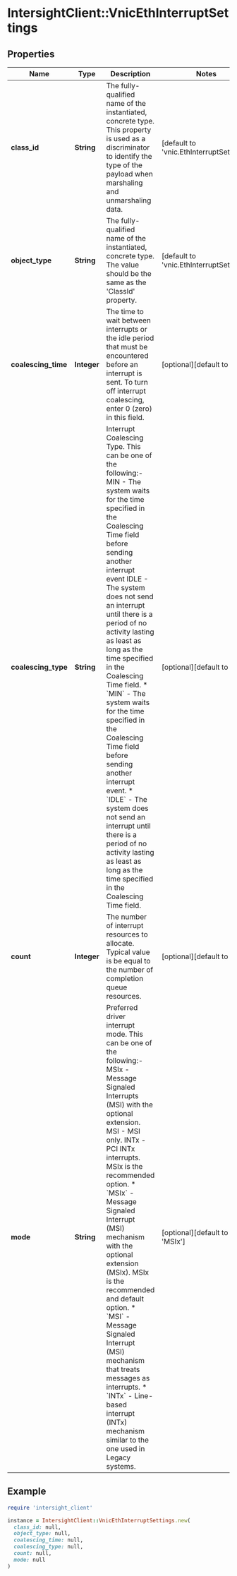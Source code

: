 # IntersightClient::VnicEthInterruptSettings

## Properties

| Name | Type | Description | Notes |
| ---- | ---- | ----------- | ----- |
| **class_id** | **String** | The fully-qualified name of the instantiated, concrete type. This property is used as a discriminator to identify the type of the payload when marshaling and unmarshaling data. | [default to &#39;vnic.EthInterruptSettings&#39;] |
| **object_type** | **String** | The fully-qualified name of the instantiated, concrete type. The value should be the same as the &#39;ClassId&#39; property. | [default to &#39;vnic.EthInterruptSettings&#39;] |
| **coalescing_time** | **Integer** | The time to wait between interrupts or the idle period that must be encountered before an interrupt is sent. To turn off interrupt coalescing, enter 0 (zero) in this field. | [optional][default to 125] |
| **coalescing_type** | **String** | Interrupt Coalescing Type. This can be one of the following:- MIN  - The system waits for the time specified in the Coalescing Time field before sending another interrupt event IDLE - The system does not send an interrupt until there is a period of no activity lasting as least as long as the time specified in the Coalescing Time field. * &#x60;MIN&#x60; - The system waits for the time specified in the Coalescing Time field before sending another interrupt event. * &#x60;IDLE&#x60; - The system does not send an interrupt until there is a period of no activity lasting as least as long as the time specified in the Coalescing Time field. | [optional][default to &#39;MIN&#39;] |
| **count** | **Integer** | The number of interrupt resources to allocate. Typical value is be equal to the number of completion queue resources. | [optional][default to 8] |
| **mode** | **String** | Preferred driver interrupt mode. This can be one of the following:- MSIx - Message Signaled Interrupts (MSI) with the optional extension. MSI  - MSI only. INTx - PCI INTx interrupts. MSIx is the recommended option. * &#x60;MSIx&#x60; - Message Signaled Interrupt (MSI) mechanism with the optional extension (MSIx). MSIx is the recommended and default option. * &#x60;MSI&#x60; - Message Signaled Interrupt (MSI) mechanism that treats messages as interrupts. * &#x60;INTx&#x60; - Line-based interrupt (INTx) mechanism similar to the one used in Legacy systems. | [optional][default to &#39;MSIx&#39;] |

## Example

```ruby
require 'intersight_client'

instance = IntersightClient::VnicEthInterruptSettings.new(
  class_id: null,
  object_type: null,
  coalescing_time: null,
  coalescing_type: null,
  count: null,
  mode: null
)
```


